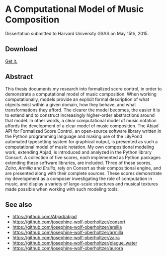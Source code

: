 A Computational Model of Music Composition
==========================================

Dissertation submitted to Harvard University GSAS on May 15th, 2015.

Download
--------

[Get it.](https://github.com/josephine-wolf-oberholtzer/dissertation/raw/master/dissertation.pdf)

Abstract
--------

This thesis documents my research into formalized score control, in order to
demonstrate a computational model of music composition. When working
computationally, models provide an explicit formal description of what objects
exist within a given domain, how they behave, and what transformations they
afford. The clearer the model becomes, the easier it is to extend and to
construct increasingly higher-order abstractions around that model. In other
words, a clear computational model of music notation affords the development of
a clear model of music composition. The Abjad API for Formalized Score Control,
an open-source software library written in the Python programming language and
making use of the LilyPond automated typesetting system for graphical output,
is presented as such a computational model of music notation. My own
compositional modeling work, extending Abjad, is introduced and analyzed in the
Python library Consort. A collection of five scores, each implemented as Python
packages extending these software libraries, are included. Three of these
scores, *Zaira*, *Armilla* and *Ersilia*, rely on Consort as their
compositional engine, and are presented along with their complete sources.
These scores demonstrate my development as a composer investigating the role of
computation in music, and display a variety of large-scale structures and
musical textures made possible when working with such modeling tools.

See also
--------

- https://github.com/Abjad/abjad
- https://github.com/josephine-wolf-oberholtzer/consort
- https://github.com/josephine-wolf-oberholtzer/ersilia
- https://github.com/josephine-wolf-oberholtzer/armilla
- https://github.com/josephine-wolf-oberholtzer/zaira
- https://github.com/josephine-wolf-oberholtzer/plague_water
- https://github.com/josephine-wolf-oberholtzer/aurora
